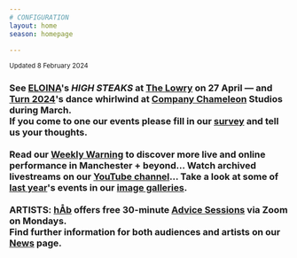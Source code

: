 ```yaml
---
# CONFIGURATION
layout: home
season: homepage

---
```

<small>Updated 8 February 2024</small>        
### See [ELOINA](/current/2024/ELOINA)'s *HIGH STEAKS* at <a href="https://thelowry.com" target="_blank">The Lowry</a> on 27 April — and [Turn 2024](/current/2024-turn)'s dance whirlwind at <a href="https://companychameleon.com" target="_blank">Company Chameleon</a> Studios during March.<br>If you come to one our events please fill in our <a href="https://illuminate-data.org.uk/survey/mlklqx" target="_blank">survey</a> and tell us your thoughts.<br><br>Read our <a href="https://wordofwarning.posthaven.com" target="_blank">Weekly Warning</a> to discover more live and online performance in Manchester + beyond… Watch archived livestreams on our <a href="https://youtube.com/@warnmcr" target="_blank">YouTube channel</a>… Take a look at some of [last year](/archive/2023)'s events in our [image galleries](/galleries).<br><br>ARTISTS: [hÅb](/hab) offers free 30-minute [Advice Sessions](/hab/advice) via Zoom on Mondays.<br>Find further information for both audiences and artists on our [News](/news) page.

